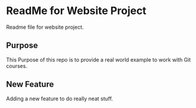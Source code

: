 # ReadMe for Website Project

Readme file for website project.

## Purpose

This Purpose of this repo is to provide a real world example
to work with Git courses.

## New Feature

Adding a new feature to do really neat stuff.
